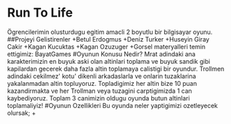 # Run To Life
Ögrencilerimin olusturdugu egitim amacli 2 boyutlu bir bilgisayar oyunu.
##Projeyi Gelistirenler
+Betul Erdogmus
+Deniz Turker
+Huseyin Giray Cakir
+Kagan Kucuktas
+Kagan Ozuzuger
+Gorsel materyalleri temin ettigimiz: BayatGames
#Oyunun Konusu Nedir?
Mrat adindaki ana karakterimizin en buyuk aski olan altinlari toplama ve buyuk sandik gibi kapilardan gecerek daha fazla altin toplamaya calistigi bir oyundur. Trollmen adindaki cekilmez' kotu' dikenli arkadaslarla ve onlarin tuzaklarina yakalanmadan altin topluyoruz. Topladigimiz her altin bize 10 puan kazandirmakta ve her Trollman veya tuzagini carptigimizda 1 can kaybediyoruz. Toplam 3 canimizin oldugu oyunda butun altinlari toplamaliyiz!
#Oyunun Ozellikleri
Bu oyunda neler yaptigimizi ozetleyecek olursak;
+